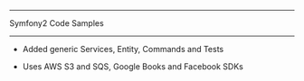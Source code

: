 ***
Symfony2 Code Samples
***

- Added generic Services, Entity, Commands and Tests

- Uses AWS S3 and SQS, Google Books and Facebook SDKs